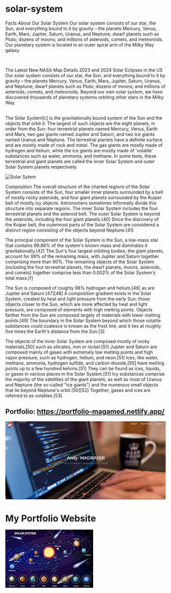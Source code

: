 # solar-system
Facts About Our Solar System Our solar system consists of our star, the Sun, and everything bound to it by gravity – the planets Mercury, Venus, Earth, Mars, Jupiter, Saturn, Uranus, and Neptune; dwarf planets such as Pluto; dozens of moons; and millions of asteroids, comets, and meteoroids.
<br>
Our planetary system is located in an outer spiral arm of the Milky Way galaxy.

<br>

The Latest
 New NASA Map Details 2023 and 2024 Solar Eclipses in the US
Our solar system consists of our star, the Sun, and everything bound to it by gravity – the planets Mercury, Venus, Earth, Mars, Jupiter, Saturn, Uranus, and Neptune; dwarf planets such as Pluto; dozens of moons; and millions of asteroids, comets, and meteoroids. Beyond our own solar system, we have discovered thousands of planetary systems orbiting other stars in the Milky Way.

<br>
The Solar System[c] is the gravitationally bound system of the Sun and the objects that orbit it. The largest of such objects are the eight planets, in order from the Sun: four terrestrial planets named Mercury, Venus, Earth and Mars, two gas giants named Jupiter and Saturn, and two ice giants named Uranus and Neptune. The terrestrial planets have a definite surface and are mostly made of rock and metal. The gas giants are mostly made of hydrogen and helium, while the ice giants are mostly made of 'volatile' substances such as water, ammonia, and methane. In some texts, these terrestrial and giant planets are called the inner Solar System and outer Solar System planets respectively.

![Solar Sytem
](https://github.com/AndyMagwayer/solar-system/blob/main/ss2.jpg)





Composition
The overall structure of the charted regions of the Solar System consists of the Sun, four smaller inner planets surrounded by a belt of mostly rocky asteroids, and four giant planets surrounded by the Kuiper belt of mostly icy objects. Astronomers sometimes informally divide this structure into separate regions. The inner Solar System includes the four terrestrial planets and the asteroid belt. The outer Solar System is beyond the asteroids, including the four giant planets.[40] Since the discovery of the Kuiper belt, the outermost parts of the Solar System are considered a distinct region consisting of the objects beyond Neptune.[41]

The principal component of the Solar System is the Sun, a low-mass star that contains 99.86% of the system's known mass and dominates it gravitationally.[42] The Sun's four largest orbiting bodies, the giant planets, account for 99% of the remaining mass, with Jupiter and Saturn together comprising more than 90%. The remaining objects of the Solar System (including the four terrestrial planets, the dwarf planets, moons, asteroids, and comets) together comprise less than 0.002% of the Solar System's total mass.[f]

The Sun is composed of roughly 98% hydrogen and helium,[46] as are Jupiter and Saturn.[47][48] A composition gradient exists in the Solar System, created by heat and light pressure from the early Sun; those objects closer to the Sun, which are more affected by heat and light pressure, are composed of elements with high melting points. Objects farther from the Sun are composed largely of materials with lower melting points.[49] The boundary in the Solar System beyond which those volatile substances could coalesce is known as the frost line, and it lies at roughly five times the Earth's distance from the Sun.[3]

The objects of the inner Solar System are composed mostly of rocky materials,[50] such as silicates, iron or nickel.[51] Jupiter and Saturn are composed mainly of gases with extremely low melting points and high vapor pressure, such as hydrogen, helium, and neon.[51] Ices, like water, methane, ammonia, hydrogen sulfide, and carbon dioxide,[50] have melting points up to a few hundred kelvins.[51] They can be found as ices, liquids, or gases in various places in the Solar System.[51] Icy substances comprise the majority of the satellites of the giant planets, as well as most of Uranus and Neptune (the so-called "ice giants") and the numerous small objects that lie beyond Neptune's orbit.[50][52] Together, gases and ices are referred to as volatiles.[53]

## Portfolio: https://portfolio-magamed.netlify.app/

![Image alt](https://github.com/AndyMagwayer/Portfolio-Website/blob/main/Screenshot%202023-09-17%20094045.png)
# My Portfolio Website
![Image alt](https://github.com/AndyMagwayer/solar-system/blob/main/solar-sytem.jpg)
